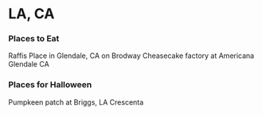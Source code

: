 # LA, CA

### Places to Eat
Raffis  Place in Glendale, CA on Brodway
Cheasecake factory at Americana Glendale CA

### Places for Halloween
Pumpkeen patch at Briggs, LA Crescenta

